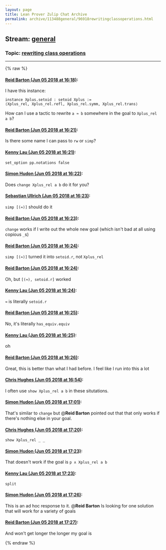 ```yaml
---
layout: page
title: Lean Prover Zulip Chat Archive 
permalink: archive/113488general/96918rewritingclassoperations.html
---
```


## Stream: [general](index.html)
### Topic: [rewriting class operations](96918rewritingclassoperations.html)

---


{% raw %}
#### [ Reid Barton (Jun 05 2018 at 16:18)](https://leanprover.zulipchat.com/#narrow/stream/113488-general/topic/rewriting%20class%20operations/near/127602788):
I have this instance:
```lean
instance Xplus.setoid : setoid Xplus :=
⟨Xplus_rel, Xplus_rel.refl, Xplus_rel.symm, Xplus_rel.trans⟩
```
How can I use a tactic to rewrite `a ≈ b` somewhere in the goal to `Xplus_rel a b`?

#### [ Reid Barton (Jun 05 2018 at 16:21)](https://leanprover.zulipchat.com/#narrow/stream/113488-general/topic/rewriting%20class%20operations/near/127602900):
Is there some name I can pass to `rw` or `simp`?

#### [ Kenny Lau (Jun 05 2018 at 16:21)](https://leanprover.zulipchat.com/#narrow/stream/113488-general/topic/rewriting%20class%20operations/near/127602930):
`set_option pp.notations false`

#### [ Simon Hudon (Jun 05 2018 at 16:22)](https://leanprover.zulipchat.com/#narrow/stream/113488-general/topic/rewriting%20class%20operations/near/127602986):
Does `change Xplus_rel a b` do it for you?

#### [ Sebastian Ullrich (Jun 05 2018 at 16:23)](https://leanprover.zulipchat.com/#narrow/stream/113488-general/topic/rewriting%20class%20operations/near/127603021):
`simp [(≈)]` should do it

#### [ Reid Barton (Jun 05 2018 at 16:23)](https://leanprover.zulipchat.com/#narrow/stream/113488-general/topic/rewriting%20class%20operations/near/127603023):
`change` works if I write out the whole new goal (which isn't bad at all using copious `_`s)

#### [ Reid Barton (Jun 05 2018 at 16:24)](https://leanprover.zulipchat.com/#narrow/stream/113488-general/topic/rewriting%20class%20operations/near/127603087):
`simp [(≈)]` turned it into `setoid.r`, not `Xplus_rel`

#### [ Reid Barton (Jun 05 2018 at 16:24)](https://leanprover.zulipchat.com/#narrow/stream/113488-general/topic/rewriting%20class%20operations/near/127603093):
Oh, but `[(≈), setoid.r]` worked

#### [ Kenny Lau (Jun 05 2018 at 16:24)](https://leanprover.zulipchat.com/#narrow/stream/113488-general/topic/rewriting%20class%20operations/near/127603099):
`≈` is literally `setoid.r`

#### [ Reid Barton (Jun 05 2018 at 16:25)](https://leanprover.zulipchat.com/#narrow/stream/113488-general/topic/rewriting%20class%20operations/near/127603112):
No, it's literally `has_equiv.equiv`

#### [ Kenny Lau (Jun 05 2018 at 16:25)](https://leanprover.zulipchat.com/#narrow/stream/113488-general/topic/rewriting%20class%20operations/near/127603118):
oh

#### [ Reid Barton (Jun 05 2018 at 16:26)](https://leanprover.zulipchat.com/#narrow/stream/113488-general/topic/rewriting%20class%20operations/near/127603181):
Great, this is better than what I had before. I feel like I run into this a lot

#### [ Chris Hughes (Jun 05 2018 at 16:54)](https://leanprover.zulipchat.com/#narrow/stream/113488-general/topic/rewriting%20class%20operations/near/127604658):
I often use `show Xplus_rel a b` in these situtations.

#### [ Simon Hudon (Jun 05 2018 at 17:01)](https://leanprover.zulipchat.com/#narrow/stream/113488-general/topic/rewriting%20class%20operations/near/127604971):
That's similar to `change` but @**Reid Barton** pointed out that that only works if there's nothing else in your goal.

#### [ Chris Hughes (Jun 05 2018 at 17:20)](https://leanprover.zulipchat.com/#narrow/stream/113488-general/topic/rewriting%20class%20operations/near/127605892):
`show Xplus_rel _ _`

#### [ Simon Hudon (Jun 05 2018 at 17:23)](https://leanprover.zulipchat.com/#narrow/stream/113488-general/topic/rewriting%20class%20operations/near/127606006):
That doesn't work if the goal is `p ∧ Xplus_rel a b`

#### [ Kenny Lau (Jun 05 2018 at 17:23)](https://leanprover.zulipchat.com/#narrow/stream/113488-general/topic/rewriting%20class%20operations/near/127606012):
`split`

#### [ Simon Hudon (Jun 05 2018 at 17:26)](https://leanprover.zulipchat.com/#narrow/stream/113488-general/topic/rewriting%20class%20operations/near/127606149):
This is an ad hoc response to it. @**Reid Barton** Is looking for one solution that will work for a variety of goals

#### [ Reid Barton (Jun 05 2018 at 17:27)](https://leanprover.zulipchat.com/#narrow/stream/113488-general/topic/rewriting%20class%20operations/near/127606159):
And won't get longer the longer my goal is


{% endraw %}
